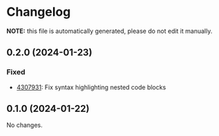 # Changelog

**NOTE:** this file is automatically generated, please do not edit it manually.

## 0.2.0 (2024-01-23)

### Fixed

- [4307931](https://github.com/yorickpeterse/inko-wobsite/commit/4307931e9a7dc01b7f44a75f6c2f22774e75023e): Fix syntax highlighting nested code blocks

## 0.1.0 (2024-01-22)

No changes.
